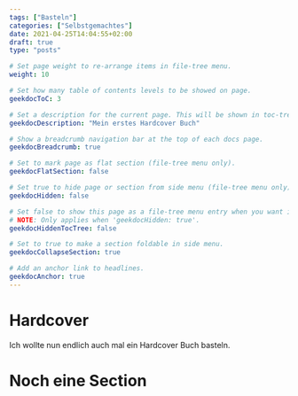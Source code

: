 ```yaml
---
tags: ["Basteln"]
categories: ["Selbstgemachtes"]
date: 2021-04-25T14:04:55+02:00
draft: true
type: "posts"

# Set page weight to re-arrange items in file-tree menu.
weight: 10

# Set how many table of contents levels to be showed on page.
geekdocToC: 3

# Set a description for the current page. This will be shown in toc-trees objects.
geekdocDescription: "Mein erstes Hardcover Buch"

# Show a breadcrumb navigation bar at the top of each docs page.
geekdocBreadcrumb: true

# Set to mark page as flat section (file-tree menu only).
geekdocFlatSection: false

# Set true to hide page or section from side menu (file-tree menu only).
geekdocHidden: false

# Set false to show this page as a file-tree menu entry when you want it to be hidden in the sidebar.
# NOTE: Only applies when 'geekdocHidden: true'.
geekdocHiddenTocTree: false

# Set to true to make a section foldable in side menu.
geekdocCollapseSection: true

# Add an anchor link to headlines.
geekdocAnchor: true
---
```

# Hardcover
Ich wollte nun endlich auch mal ein Hardcover Buch basteln.
# Noch eine Section
